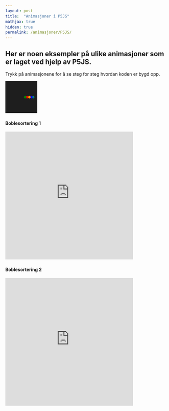 ```yaml
---
layout: post
title:  "Animasjoner i P5JS"
mathjax: true
hidden: true
permalink: /animasjoner/P5JS/
---
```

## Her er noen eksempler på ulike animasjoner som er laget ved hjelp av P5JS. 
Trykk på animasjonene for å se steg for steg hvordan koden er bygd opp.

<a href="https://editor.p5js.org/AndreMartiny/sketches/eJo1yPbmP" target="_blank" ><img src="/assets/images/sirkleritakt/sirkleritakt.gif" > </a>



#### Boblesortering 1
<iframe src="https://editor.p5js.org/AndreMartiny/embed/gSG5zKlSN" width="400" height="400" frameBorder="0"></iframe>

#### Boblesortering 2
<iframe src="https://editor.p5js.org/AndreMartiny/embed/3Nq7CxBOI" width="400" height="400" frameBorder="0"></iframe>
